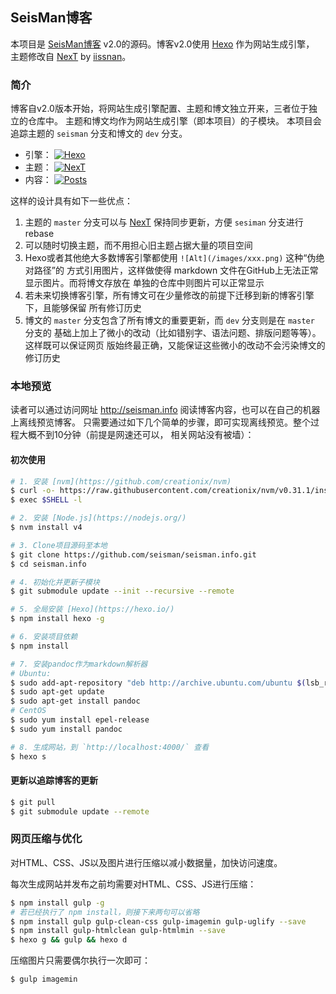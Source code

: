 ## SeisMan博客

本项目是 [SeisMan博客][] v2.0的源码。博客v2.0使用 [Hexo][] 作为网站生成引擎，
主题修改自 [NexT][] by [iissnan][]。

### 简介

博客自v2.0版本开始，将网站生成引擎配置、主题和博文独立开来，三者位于独立的仓库中。
主题和博文均作为网站生成引擎（即本项目）的子模块。
本项目会追踪主题的 `seisman` 分支和博文的 `dev` 分支。

- 引擎： [![Hexo](https://img.shields.io/badge/Hexo-master-blue.svg)](https://github.com/seisman/seisman.info/tree/master)
- 主题： [![NexT](https://img.shields.io/badge/NexT-seisman-blue.svg)](https://github.com/seisman/hexo-theme-next/tree/seisman)
- 内容： [![Posts](https://img.shields.io/badge/Posts-dev-blue.svg)](https://github.com/seisman/seisman.info.posts/tree/dev)

这样的设计具有如下一些优点：

1. 主题的 `master` 分支可以与 [NexT]() 保持同步更新，方便 `sesiman` 分支进行rebase
2. 可以随时切换主题，而不用担心旧主题占据大量的项目空间
3. Hexo或者其他绝大多数博客引擎都使用 `![Alt](/images/xxx.png)` 这种“伪绝对路径”的
   方式引用图片，这样做使得 markdown 文件在GitHub上无法正常显示图片。而将博文存放在
   单独的仓库中则图片可以正常显示
4. 若未来切换博客引擎，所有博文可在少量修改的前提下迁移到新的博客引擎下，且能够保留
   所有修订历史
5. 博文的 `master` 分支包含了所有博文的重要更新，而 `dev` 分支则是在 `master` 分支的
   基础上加上了微小的改动（比如错别字、语法问题、排版问题等等）。这样既可以保证网页
   版始终最正确，又能保证这些微小的改动不会污染博文的修订历史

[SeisMan博客]: http://seisman.info
[Hexo]: https://hexo.io/
[NexT]: https://github.com/iissnan/hexo-theme-next
[iissnan]: https://github.com/iissnan

### 本地预览

读者可以通过访问网址 http://seisman.info 阅读博客内容，也可以在自己的机器上离线预览博客。
只需要通过如下几个简单的步骤，即可实现离线预览。整个过程大概不到10分钟（前提是网速还可以，
相关网站没有被墙）：

#### 初次使用

```bash
# 1. 安装 [nvm](https://github.com/creationix/nvm)
$ curl -o- https://raw.githubusercontent.com/creationix/nvm/v0.31.1/install.sh | bash
$ exec $SHELL -l

# 2. 安装 [Node.js](https://nodejs.org/)
$ nvm install v4

# 3. Clone项目源码至本地
$ git clone https://github.com/seisman/seisman.info.git
$ cd seisman.info

# 4. 初始化并更新子模块
$ git submodule update --init --recursive --remote

# 5. 全局安装 [Hexo](https://hexo.io/)
$ npm install hexo -g

# 6. 安装项目依赖
$ npm install

# 7. 安装pandoc作为markdown解析器
# Ubuntu:
$ sudo add-apt-repository "deb http://archive.ubuntu.com/ubuntu $(lsb_release -sc) universe"
$ sudo apt-get update
$ sudo apt-get install pandoc
# CentOS
$ sudo yum install epel-release
$ sudo yum install pandoc

# 8. 生成网站，到 `http://localhost:4000/` 查看
$ hexo s
```

#### 更新以追踪博客的更新

```bash
$ git pull
$ git submodule update --remote
```

### 网页压缩与优化

对HTML、CSS、JS以及图片进行压缩以减小数据量，加快访问速度。

每次生成网站并发布之前均需要对HTML、CSS、JS进行压缩：
```bash
$ npm install gulp -g
# 若已经执行了 npm install，则接下来两句可以省略
$ npm install gulp gulp-clean-css gulp-imagemin gulp-uglify --save
$ npm install gulp-htmlclean gulp-htmlmin --save
$ hexo g && gulp && hexo d
```

压缩图片只需要偶尔执行一次即可：
```bash
$ gulp imagemin
```
